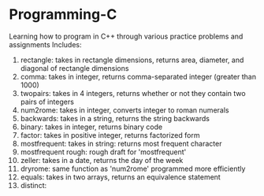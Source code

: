 # Programming-C
Learning how to program in C++ through various practice problems and assignments
Includes:
1. rectangle: takes in rectangle dimensions, returns area, diameter, and diagonal of rectangle dimensions
2. comma: takes in integer, returns comma-separated integer (greater than 1000)
3. twopairs: takes in 4 integers, returns whether or not they contain two pairs of integers
4. num2rome: takes in integer, converts integer to roman numerals
5. backwards: takes in a string, returns the  string backwards
6. binary: takes in integer, returns binary code
7. factor: takes in positive integer, returns factorized form
8. mostfrequent: takes in string: returns most frequent character
9. mostfrequent rough: rough draft for 'mostfrequent'
10. zeller: takes in a date, returns the day of the week
11. dryrome: same function as 'num2rome' programmed more efficiently 
12. equals: takes in two arrays, returns an equivalence statement
13. distinct:
